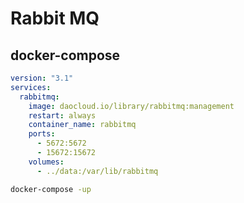 # Rabbit MQ

## docker-compose

```yml
version: "3.1"
services: 
  rabbitmq:
    image: daocloud.io/library/rabbitmq:management
    restart: always
    container_name: rabbitmq
    ports:
      - 5672:5672
      - 15672:15672
    volumes: 
      - ../data:/var/lib/rabbitmq
```

```sh
docker-compose -up
```

